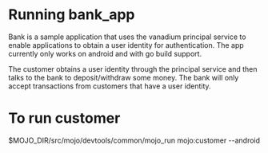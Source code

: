 # Running bank_app

Bank is a sample application that uses the vanadium principal service to
enable applications to obtain a user identity for authentication. The app
currently only works on android and with go build support.

The customer obtains a user identity through the principal service and then
talks to the bank to deposit/withdraw some money. The bank will only accept
transactions from customers that have a user identity. 

# To run customer
$MOJO_DIR/src/mojo/devtools/common/mojo_run mojo:customer --android

